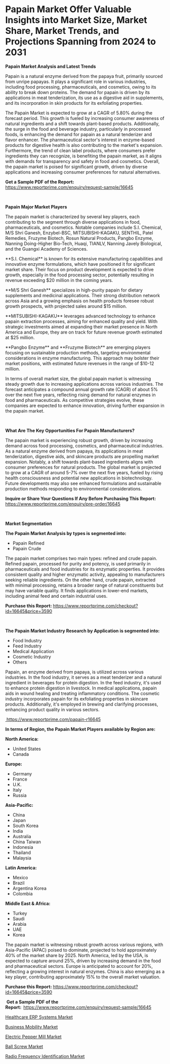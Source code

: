 <p><h1>Papain Market Offer Valuable Insights into Market Size, Market Share, Market Trends, and Projections Spanning from 2024 to 2031</h1></p><p><strong>Papain Market Analysis and Latest Trends</strong></p>
<p><p>Papain is a natural enzyme derived from the papaya fruit, primarily sourced from unripe papayas. It plays a significant role in various industries, including food processing, pharmaceuticals, and cosmetics, owing to its ability to break down proteins. The demand for papain is driven by its applications in meat tenderization, its use as a digestive aid in supplements, and its incorporation in skin products for its exfoliating properties.</p><p>The Papain Market is expected to grow at a CAGR of 5.80% during the forecast period. This growth is fueled by increasing consumer awareness of natural ingredients and a shift towards plant-based products. Additionally, the surge in the food and beverage industry, particularly in processed foods, is enhancing the demand for papain as a natural tenderizer and flavor enhancer. The pharmaceutical sector's interest in enzyme-based products for digestive health is also contributing to the market's expansion. Furthermore, the trend of clean label products, where consumers prefer ingredients they can recognize, is benefiting the papain market, as it aligns with demands for transparency and safety in food and cosmetics. Overall, the papain market is poised for significant growth, driven by diverse applications and increasing consumer preferences for natural alternatives.</p></p>
<p><strong>Get a Sample PDF of the Report:&nbsp;</strong> <a href="https://www.reportprime.com/enquiry/request-sample/16645?utm_campaign=1170&utm_medium=2&utm_source=Github&utm_content=ia&utm_term=23112024&utm_id=papain">https://www.reportprime.com/enquiry/request-sample/16645</a></p>
<p>&nbsp;</p>
<p><strong>Papain Major Market Players</strong></p>
<p><p>The papain market is characterized by several key players, each contributing to the segment through diverse applications in food, pharmaceuticals, and cosmetics. Notable companies include S.I. Chemical, M/S Shri Ganesh, Enzybel-BSC, MITSUBISHI-KAGAKU, SENTHIL, Patel Remedies, Fruzyme Biotech, Rosun Natural Products, Pangbo Enzyme, Nanning Doing-Higher Bio-Tech, Huaqi, TIANLV, Nanning Javely Biological, and the Guangxi Academy of Sciences.</p><p>**S.I. Chemical** is known for its extensive manufacturing capabilities and innovative enzyme formulations, which have positioned it for significant market share. Their focus on product development is expected to drive growth, especially in the food processing sector, potentially resulting in revenue exceeding $20 million in the coming years.</p><p>**M/S Shri Ganesh** specializes in high-purity papain for dietary supplements and medicinal applications. Their strong distribution network across Asia and a growing emphasis on health products foresee robust growth prospects, with projected sales around $15 million.</p><p>**MITSUBISHI-KAGAKU** leverages advanced technology to enhance papain extraction processes, aiming for enhanced quality and yield. With strategic investments aimed at expanding their market presence in North America and Europe, they are on track for future revenue growth estimated at $25 million.</p><p>**Pangbo Enzyme** and **Fruzyme Biotech** are emerging players focusing on sustainable production methods, targeting environmental considerations in enzyme manufacturing. This approach may bolster their market positions, with estimated future revenues in the range of $10-12 million.</p><p>In terms of overall market size, the global papain market is witnessing steady growth due to increasing applications across various industries. The forecast anticipates a compound annual growth rate (CAGR) of about 5% over the next five years, reflecting rising demand for natural enzymes in food and pharmaceuticals. As competitive strategies evolve, these companies are expected to enhance innovation, driving further expansion in the papain market.</p></p>
<p>&nbsp;</p>
<p><strong>What Are The Key Opportunities For Papain Manufacturers?</strong></p>
<p><p>The papain market is experiencing robust growth, driven by increasing demand across food processing, cosmetics, and pharmaceutical industries. As a natural enzyme derived from papaya, its applications in meat tenderization, digestive aids, and skincare products are propelling market expansion. Notably, a shift towards plant-based ingredients aligns with consumer preferences for natural products. The global market is projected to grow at a CAGR of around 5-7% over the next five years, fueled by rising health consciousness and potential new applications in biotechnology. Future developments may also see enhanced formulations and sustainable production methods responding to environmental considerations.</p></p>
<p><strong>Inquire or Share Your Questions If Any Before Purchasing This Report:</strong> <a href="https://www.reportprime.com/enquiry/pre-order/16645?utm_campaign=1170&utm_medium=2&utm_source=Github&utm_content=ia&utm_term=23112024&utm_id=papain">https://www.reportprime.com/enquiry/pre-order/16645</a></p>
<p>&nbsp;</p>
<p><strong>Market Segmentation</strong></p>
<p><strong>The Papain Market Analysis by types is segmented into:</strong></p>
<p><ul><li>Papain Refined</li><li>Papain Crude</li></ul></p>
<p><p>The papain market comprises two main types: refined and crude papain. Refined papain, processed for purity and potency, is used primarily in pharmaceuticals and food industries for its enzymatic properties. It provides consistent quality and higher enzymatic activity, appealing to manufacturers seeking reliable ingredients. On the other hand, crude papain, extracted with minimal processing, retains a broader range of natural constituents but may have variable quality. It finds applications in lower-end markets, including animal feed and certain industrial uses.</p></p>
<p><strong>Purchase this Report:&nbsp;</strong><a href="https://www.reportprime.com/checkout?id=16645&price=3590&utm_campaign=1170&utm_medium=2&utm_source=Github&utm_content=ia&utm_term=23112024&utm_id=papain">https://www.reportprime.com/checkout?id=16645&price=3590</a></p>
<p>&nbsp;</p>
<p><strong>The Papain Market Industry Research by Application is segmented into:</strong></p>
<p><ul><li>Food Industry</li><li>Feed Industry</li><li>Medical Application</li><li>Cosmetic Industry</li><li>Others</li></ul></p>
<p><p>Papain, an enzyme derived from papaya, is utilized across various industries. In the food industry, it serves as a meat tenderizer and a natural ingredient in beverages for protein digestion. In the feed industry, it's used to enhance protein digestion in livestock. In medical applications, papain aids in wound healing and treating inflammatory conditions. The cosmetic industry incorporates papain for its exfoliating properties in skincare products. Additionally, it's employed in brewing and clarifying processes, enhancing product quality in various sectors.</p></p>
<p><a href="https://www.reportprime.com/papain-r16645?utm_campaign=1170&utm_medium=2&utm_source=Github&utm_content=ia&utm_term=23112024&utm_id=papain">&nbsp;https://www.reportprime.com/papain-r16645</a></p>
<p><strong>In terms of Region, the Papain Market Players available by Region are:</strong></p>
<p>
    <p> <strong> North America: </strong>
        <ul>
            <li>United States</li>
            <li>Canada</li>
        </ul>
        </p> 
    <p> <strong> Europe: </strong>
        <ul>
            <li>Germany</li>
            <li>France</li>
            <li>U.K.</li>
            <li>Italy</li>
            <li>Russia</li>
        </ul>
        </p> 
    <p> <strong> Asia-Pacific: </strong>
        <ul>
            <li>China</li>
            <li>Japan</li>
            <li>South Korea</li>
            <li>India</li>
            <li>Australia</li>
            <li>China Taiwan</li>
            <li>Indonesia</li>
            <li>Thailand</li>
            <li>Malaysia</li>
        </ul>
        </p> 
    <p> <strong> Latin America: </strong>
        <ul>
            <li>Mexico</li>
            <li>Brazil</li>
            <li>Argentina Korea</li>
            <li>Colombia</li>
        </ul>
        </p> 
    <p> <strong> Middle East & Africa: </strong>
        <ul>
            <li>Turkey</li>
            <li>Saudi</li>
            <li>Arabia</li>
            <li>UAE</li>
            <li>Korea</li>
        </ul>
    </p>
    </p>
<p><p>The papain market is witnessing robust growth across various regions, with Asia-Pacific (APAC) poised to dominate, projected to hold approximately 40% of the market share by 2025. North America, led by the USA, is expected to capture around 25%, driven by increasing demand in the food and pharmaceutical sectors. Europe is anticipated to account for 20%, reflecting a growing interest in natural enzymes. China is also emerging as a key player, contributing approximately 15% to the overall market valuation.</p></p>
<p><strong>Purchase this Report: </strong><a href="https://www.reportprime.com/checkout?id=16645&price=3590&utm_campaign=1170&utm_medium=2&utm_source=Github&utm_content=ia&utm_term=23112024&utm_id=papain">https://www.reportprime.com/checkout?id=16645&price=3590</a></p>
<p>&nbsp;<strong>Get a Sample PDF of the Report:&nbsp;&nbsp;</strong><a href="https://www.reportprime.com/enquiry/request-sample/16645?utm_campaign=1170&utm_medium=2&utm_source=Github&utm_content=ia&utm_term=23112024&utm_id=papain">https://www.reportprime.com/enquiry/request-sample/16645</a></p>
<p><strong></strong></p>
<p><p><a href="https://issuu.com/reportprime-2/docs/healthcare-erp-systems-market-size-_0d375a8a8376f5?utm_campaign=1170&utm_medium=2&utm_source=Github&utm_content=ia&utm_term=23112024&utm_id=papain">Healthcare ERP Systems Market</a></p><p><a href="https://issuu.com/reportprime-2/docs/business-mobility-market-size-2030._834d966c5c3581?utm_campaign=1170&utm_medium=2&utm_source=Github&utm_content=ia&utm_term=23112024&utm_id=papain">Business Mobility Market</a></p><p><a href="https://www.linkedin.com/pulse/electric-pepper-mill-market-size-growth-industry-analysis-segmentation-lm3jc?utm_campaign=1170&utm_medium=2&utm_source=Github&utm_content=ia&utm_term=23112024&utm_id=papain">Electric Pepper Mill Market</a></p><p><a href="https://www.linkedin.com/pulse/significant-growth-expected-ball-screw-market-projected-iexoe?utm_campaign=1170&utm_medium=2&utm_source=Github&utm_content=ia&utm_term=23112024&utm_id=papain">Ball Screw Market</a></p><p><a href="https://www.linkedin.com/pulse/radio-frequency-identification-market-size-growth-expected-gjxef?utm_campaign=1170&utm_medium=2&utm_source=Github&utm_content=ia&utm_term=23112024&utm_id=papain">Radio Frequency Identification Market</a></p></p>